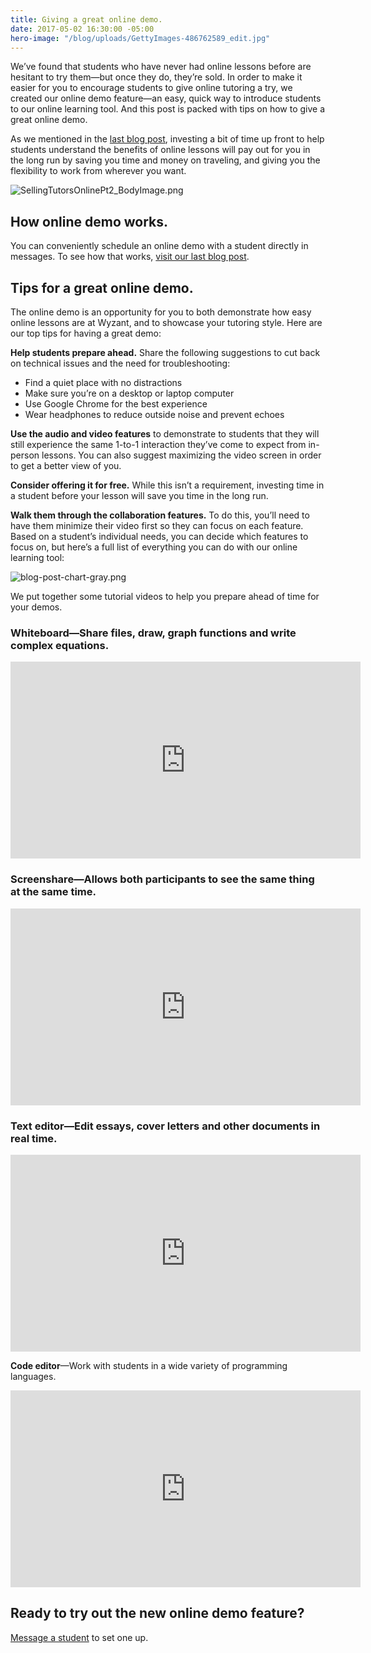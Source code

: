 ```yaml
---
title: Giving a great online demo.
date: 2017-05-02 16:30:00 -05:00
hero-image: "/blog/uploads/GettyImages-486762589_edit.jpg"
---
```


We’ve found that students who have never had online lessons before are hesitant to try them—but once they do, they’re sold. In order to make it easier for you to encourage students to give online tutoring a try, we created our online demo feature—an easy, quick way to introduce students to our online learning tool. And this post is packed with tips on how to give a great online demo.

As we mentioned in the [last blog post](https://www.wyzant.com/blog/tutor/tips-for-getting-students-on-board-with-online-lessons/), investing a bit of time up front to help students understand the benefits of online lessons will pay out for you in the long run by saving you time and money on traveling, and giving you the flexibility to work from wherever you want.

![SellingTutorsOnlinePt2_BodyImage.png](/blog/uploads/SellingTutorsOnlinePt2_BodyImage.png)

## How online demo works.

You can conveniently schedule an online demo with a student directly in messages. 
To see how that works, [visit our last blog post](https://www.wyzant.com/blog/tutor/tips-for-getting-students-on-board-with-online-lessons/).

## Tips for a great online demo.

The online demo is an opportunity for you to both demonstrate how easy online lessons are at Wyzant, and to showcase your tutoring style. Here are our top tips for having a great demo:

**Help students prepare ahead.** Share the following suggestions to cut back on technical issues and the need for troubleshooting: 

* Find a quiet place with no distractions
* Make sure you’re on a desktop or laptop computer
* Use Google Chrome for the best experience
* Wear headphones to reduce outside noise and prevent echoes

**Use the audio and video features** to demonstrate to students that they will still experience the same 1-to-1 interaction they’ve come to expect from in-person lessons. You can also suggest maximizing the video screen in order to get a better view of you.

**Consider offering it for free.** While this isn’t a requirement, investing time in a student before your lesson will save you time in the long run. 

**Walk them through the collaboration features.** To do this, you’ll need to have them minimize their video first so they can focus on each feature. Based on a student’s individual needs, you can decide which features to focus on, but here’s a full list of everything you can do with our online learning tool:

![blog-post-chart-gray.png](/blog/uploads/blog-post-chart-gray.png)

We put together some tutorial videos to help you prepare ahead of time for your demos.

### Whiteboard—Share files, draw, graph functions and write complex equations.

<iframe width="560" height="315" src="https://www.youtube.com/embed/fzScWXMFUkQ" frameborder="0" allowfullscreen></iframe>

<br>

### Screenshare—Allows both participants to see the same thing at the same time.

<iframe width="560" height="315" src="https://www.youtube.com/embed/i1oL3ZhiqBM" frameborder="0" allowfullscreen></iframe>

<br>

### Text editor—Edit essays, cover letters and other documents in real time.

<iframe width="560" height="315" src="https://www.youtube.com/embed/0dieihC03WY" frameborder="0" allowfullscreen></iframe>

<br>

**Code editor**—Work with students in a wide variety of programming languages.

<iframe width="560" height="315" src="https://www.youtube.com/embed/PL2UUDaF72E" frameborder="0" allowfullscreen></iframe>

<br>

## Ready to try out the new online demo feature?
[Message a student](https://www.wyzant.com/tutor/messaging/) to set one up.
